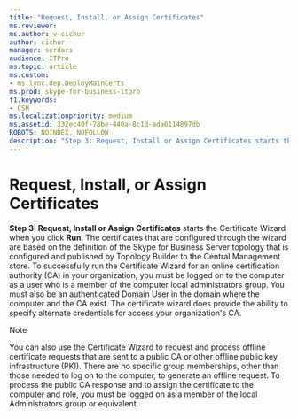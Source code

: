 ```yaml
---
title: "Request, Install, or Assign Certificates"
ms.reviewer: 
ms.author: v-cichur
author: cichur
manager: serdars
audience: ITPro
ms.topic: article
ms.custom:
- ms.lync.dep.DeployMainCerts
ms.prod: skype-for-business-itpro
f1.keywords:
- CSH
ms.localizationpriority: medium
ms.assetid: 332ec40f-78be-440a-8c1d-ada6114897db
ROBOTS: NOINDEX, NOFOLLOW
description: "Step 3: Request, Install or Assign Certificates starts the Certificate Wizard when you click Run. The certificates that are configured through the wizard are based on the definition of the Skype for Business Server topology that is configured and published by Topology Builder to the Central Management store. To successfully run the Certificate Wizard for an online certification authority (CA) in your organization, you must be logged on to the computer as a user who is a member of the computer local administrators group. You must also be an authenticated Domain User in the domain where the computer and the CA exist. The certificate wizard does provide the ability to specify alternate credentials for access your organization's CA."
---
```


# Request, Install, or Assign Certificates
 
 **Step 3: Request, Install or Assign Certificates** starts the Certificate Wizard when you click **Run**. The certificates that are configured through the wizard are based on the definition of the Skype for Business Server topology that is configured and published by Topology Builder to the Central Management store. To successfully run the Certificate Wizard for an online certification authority (CA) in your organization, you must be logged on to the computer as a user who is a member of the computer local administrators group. You must also be an authenticated Domain User in the domain where the computer and the CA exist. The certificate wizard does provide the ability to specify alternate credentials for access your organization's CA.
  
> [!NOTE]
> You can also use the Certificate Wizard to request and process offline certificate requests that are sent to a public CA or other offline public key infrastructure (PKI). There are no specific group memberships, other than those needed to log on to the computer, to generate an offline request. To process the public CA response and to assign the certificate to the computer and role, you must be logged on as a member of the local Administrators group or equivalent. 
  

